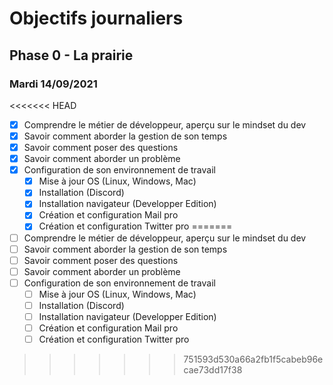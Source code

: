 # Objectifs journaliers

## Phase 0 - La prairie

### Mardi 14/09/2021


<<<<<<< HEAD
* [x] Comprendre le métier de développeur, aperçu sur le mindset du dev
* [x] Savoir comment aborder la gestion de son temps
* [x] Savoir comment poser des questions
* [x] Savoir comment aborder un problème
* [x] Configuration de son environnement de travail
  * [x] Mise à jour OS (Linux, Windows, Mac)
  * [x] Installation (Discord)
  * [x] Installation navigateur (Developper Edition)
  * [x] Création et configuration Mail pro 
  * [x] Création et configuration Twitter pro 
=======
* [ ] Comprendre le métier de développeur, aperçu sur le mindset du dev
* [ ] Savoir comment aborder la gestion de son temps
* [ ] Savoir comment poser des questions
* [ ] Savoir comment aborder un problème
* [ ] Configuration de son environnement de travail
  * [ ] Mise à jour OS (Linux, Windows, Mac)
  * [ ] Installation (Discord)
  * [ ] Installation navigateur (Developper Edition)
  * [ ] Création et configuration Mail pro 
  * [ ] Création et configuration Twitter pro 
>>>>>>> 751593d530a66a2fb1f5cabeb96ecae73dd17f38
